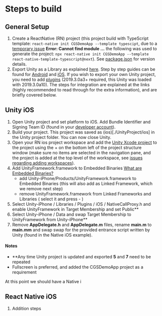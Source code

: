 # Steps to build

## General Setup

1. Create a ReactNative (RN) project (this project build with TypeScript template: `react-native init CGSDemoApp --template typescipt`, due to a [temporary issue](https://github.com/react-native-community/cli/issues/595) **Error: Cannot find module ...** the following was used to generate the project: `npx react-native init CGSDemoApp --template react-native-template-typescript@next`). See [package.json](./CGSDemoApp/package.json) for version details.
2. Export Unity as a Library as explained [here](https://forum.unity.com/threads/using-unity-as-a-library-in-native-ios-android-apps.685195/). Step by step guides can be found for [Android](https://forum.unity.com/threads/integration-unity-as-a-library-in-native-android-app.685240/) and [iOS](https://forum.unity.com/threads/integration-unity-as-a-library-in-native-ios-app.685219). If you wish to export your own Unity project, you need to add [plugins](./UnityProject/Assets/Plugins) (2019.3.0a3+ required, this Unity was loaded with 2019.3.0a10). The steps for integration are explained at the links (highly recommended to read through for the extra information), and are briefly covered below.

## Unity iOS

1. Open Unity project and set platform to iOS. Add Bundle Identifier and Signing Team ID (found in your [developer account](https://developer.apple.com/)).
2. Build your project. This project was saved as (ios)[./UnityProject/ios] in the Unity project folder. You can now close Unity.
3. Open your RN ios project workspace and add the [Unity Xcode project](./UnityProject/ios/Unity-iPhone.xcodeproj) to the project using the + on the bottom left of the project structure window (make sure no items are selected in the navigation pane, and the project is added at the top level of the workspace, see [issues regarding adding workspaces](https://stackoverflow.com/questions/11021514/xcode-4-x-adding-new-project-to-a-workspace)).
4. Add UnityFramework.framework to Embedded Binaries [What are Embedded Binaries?](https://stackoverflow.com/questions/30173529/what-are-embedded-binaries-in-xcode)
     * add Unity-iPhone/Products/UnityFramework.framework to Embedded Binaries (this will also add as Linked Framework, which we remove next step)
     * remove UnityFramework.framework from Linked Frameworks and Libraries ( select it and press - ) 
5. Select Unity-iPhone / Libraries / Plugins / iOS / NativeCallProxy.h and enable UnityFramework in Target Membership and set Public**
6. Select Unity-iPhone / Data and swap Target Membership to UnityFramework from Unity-iPhone**
7. Remove **AppDelegate.h** and **AppDelegate.m** files, rename **main.m** to **main.mm** and swap swap for the provided entrance script written by Unity (found in the Native iOS example).

#### Notes
- \*\*Any time Unity project is updated and exported **5** and **7** need to be repeated
- Fullscreen is preferred, and added the CGSDemoApp project as a requirement

At this point we should have a Native i

## React Native iOS

1. Addition steps